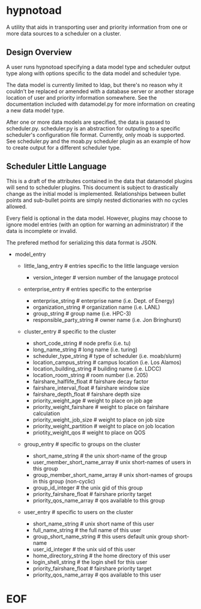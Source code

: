 hypnotoad
=========
A utility that aids in transporting user and priority information from one or
more data sources to a scheduler on a cluster.

Design Overview
---------------
A user runs hypnotoad specifying a data model type and scheduler output type
along with options specific to the data model and scheduler type.

The data model is currently limited to ldap, but there's no reason why it
couldn't be replaced or amended with a database server or another storage
location of user and priority information somewhere. See the documentation
included with datamodel.py for more information on creating a new data model
type.

After one or more data models are specified, the data is passed to
scheduler.py. scheduler.py is an abstraction for outputing to a specific
scheduler's configuration file format. Currently, only moab is supported. See
scheduler.py and the moab.py scheduler plugin as an example of how to create
output for a different scheduler type.

Scheduler Little Language
-------------------------
This is a draft of the attributes contained in the data that datamodel plugins
will send to scheduler plugins. This document is subject to drastically change
as the initial model is implemented. Relationships between bullet points and
sub-bullet points are simply nested dictionaries with no cycles allowed.

Every field is optional in the data model. However, plugins may choose to ignore
model entries (with an option for warning an administrator) if the data is
incomplete or invalid.

The prefered method for serializing this data format is JSON.

* model_entry
  * little_lang_entry                # entries specific to the little language version
    * version_integer                # version number of the lanugage protocol

  * enterprise_entry                 # entries specific to the enterprise
    * enterprise_string              # enterprise name (i.e. Dept. of Energy)
    * organization_string            # organization name (i.e. LANL)
    * group_string                   # group name (i.e. HPC-3)
    * responsible_party_string       # owner name (i.e. Jon Bringhurst)

  * cluster_entry                    # specific to the cluster
    * short_code_string              # node prefix (i.e. tu)
    * long_name_string               # long name (i.e. turing)
    * scheduler_type_string          # type of scheduler (i.e. moab/slurm)
    * location_campus_string         # campus location (i.e. Los Alamos)
    * location_building_string       # building name (i.e. LDCC)
    * location_room_string           # room number (i.e. 205)
    * fairshare_halflife_float       # fairshare decay factor
    * fairshare_interval_float       # fairshare window size
    * fairshare_depth_float          # fairshare depth size
    * priority_weight_age            # weight to place on job age
    * priority_weight_fairshare      # weight to place on fairshare calculation
    * priority_weight_job_size       # weight to place on job size
    * priority_weight_partition      # weight to place on job location
    * priotity_weight_qos            # weight to place on QOS
    
  * group_entry                      # specific to groups on the cluster
    * short_name_string              # the unix short-name of the group
    * user_member_short_name_array   # unix short-names of users in this group
    * group_member_short_name_array  # unix short-names of groups in this group (non-cyclic)
    * group_id_integer               # the unix gid of this group
    * priority_fairshare_float       # fairshare priority target
    * priority_qos_name_array        # qos available to this group

  * user_entry                       # specific to users on the cluster
    * short_name_string              # unix short name of this user
    * full_name_string               # the full name of this user
    * group_short_name_string        # this users default unix group short-name
    * user_id_integer                # the unix uid of this user
    * home_directory_string          # the home directory of this user
    * login_shell_string             # the login shell for this user
    * priority_fairshare_float       # fairshare priority target
    * priority_qos_name_array        # qos available to this user

# EOF
